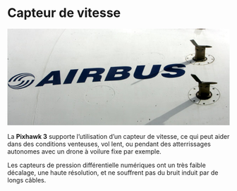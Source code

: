 # Capteur de vitesse

![qgroundcontrol](../../images/pitot.jpg)

La **Pixhawk 3** supporte l’utilisation d’un capteur de vitesse, ce qui peut aider dans des conditions venteuses, vol lent, ou pendant des atterrissages autonomes avec un drone à voilure fixe par exemple.

Les capteurs de pression différentielle numériques ont un très faible décalage, une haute résolution, et ne souffrent pas du bruit induit par de longs câbles.


  







